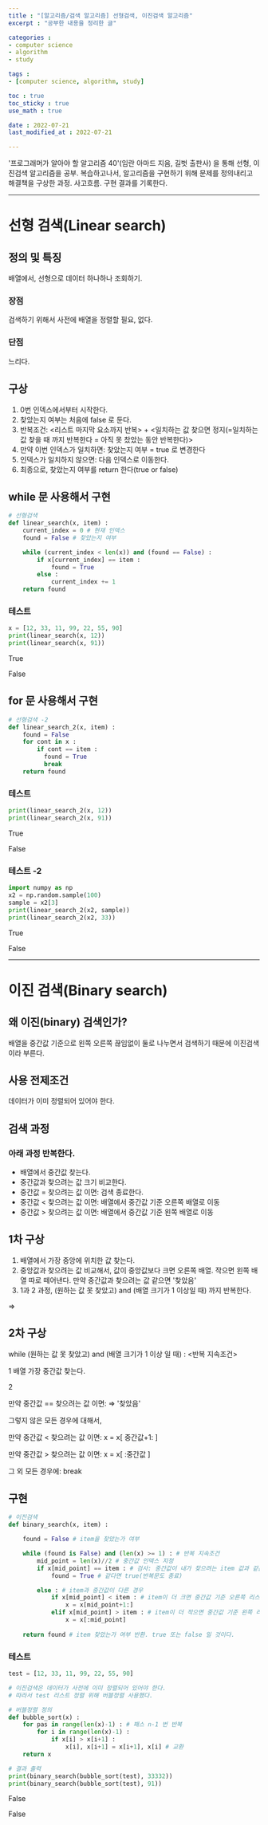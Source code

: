 ```yaml
---
title : "[알고리즘/검색 알고리즘] 선형검색, 이진검색 알고리즘"
excerpt : "공부한 내용을 정리한 글"

categories : 
- computer science
- algorithm
- study 

tags : 
- [computer science, algorithm, study]

toc : true 
toc_sticky : true 
use_math : true

date : 2022-07-21
last_modified_at : 2022-07-21

---
```


'프로그래머가 알아야 할 알고리즘 40'(임란 아마드 지음, 길벗 출판사) 을 통해 선형, 이진검색 알고리즘을 공부. 복습하고나서, 알고리즘을 구현하기 위해 문제를 정의내리고 해결책을 구상한 과정. 사고흐름. 구현 결과를 기록한다. 

---

# 선형 검색(Linear search)

## 정의 및 특징

배열에서, 선형으로 데이터 하나하나 조회하기.

### 장점 

검색하기 위해서 사전에 배열을 정렬할 필요, 없다. 

### 단점 

느리다. 

## 구상 

1. 0번 인덱스에서부터 시작한다. 
2. 찾았는지 여부는 처음에 false 로 둔다. 
3. 반복조건: \<리스트 마지막 요소까지 반복\> + \<일치하는 값 찾으면 정지(=일치하는 값 찾을 때 까지 반복한다 = 아직 못 찼았는 동안 반복한다)\>
4. 만약 이번 인덱스가 일치하면: 찾았는지 여부 = true 로 변경한다
5. 인덱스가 일치하지 않으면: 다음 인덱스로 이동한다. 
6. 최종으로, 찾았는지 여부를 return 한다(true or false)


## while 문 사용해서 구현 

```python 
# 선형검색 
def linear_search(x, item) : 
    current_index = 0 # 현재 인덱스 
    found = False # 찾았는지 여부 

    while (current_index < len(x)) and (found == False) : 
        if x[current_index] == item : 
            found = True 
        else : 
            current_index += 1 
    return found 
```

### 테스트 

```python 
x = [12, 33, 11, 99, 22, 55, 90]
print(linear_search(x, 12))
print(linear_search(x, 91))
```
True 

False 

## for 문 사용해서 구현 

```python 
# 선형검색 -2 
def linear_search_2(x, item) : 
    found = False
    for cont in x : 
        if cont == item : 
          found = True 
          break 
    return found   
```

### 테스트 

```python 
print(linear_search_2(x, 12))
print(linear_search_2(x, 91))
```
True 

False 

### 테스트 -2

```python 
import numpy as np 
x2 = np.random.sample(100)
sample = x2[3]
print(linear_search_2(x2, sample))
print(linear_search_2(x2, 33))
```

True 

False 

---

# 이진 검색(Binary search)

## 왜 이진(binary) 검색인가? 

배열을 중간값 기준으로 왼쪽 오른쪽 끊임없이 둘로 나누면서 검색하기 때문에 이진검색 이라 부른다. 

## 사용 전제조건

데이터가 이미 정렬되어 있어야 한다. 

## 검색 과정 

### 아래 과정 반복한다. 
- 배열에서 중간값 찾는다. 
- 중간값과 찾으려는 값 크기 비교한다. 
- 중간값 = 찾으려는 값 이면: 검색 종료한다. 
- 중간값 \< 찾으려는 값 이면: 배열에서 중간값 기준 오른쪽 배열로 이동
- 중간값 \> 찾으려는 값 이면: 배열에서 중간값 기준 왼쪽 배열로 이동 

## 1차 구상 

1. 배열에서 가장 중앙에 위치한 값 찾는다. 
2. 중앙값과 찾으려는 값 비교해서, 값이 중앙값보다 크면 오른쪽 배열. 작으면 왼쪽 배열 따로 떼어낸다. 만약 중간값과 찾으려는 값 같으면 '찾았음'
3. 1과 2 과정, (원하는 값 못 찾았고) and (배열 크기가 1 이상일 때) 까지 반복한다. 

$\Rightarrow$ 

## 2차 구상 

while (원하는 값 못 찾았고) and (배열 크기가 1 이상 일 때) : \<반복 지속조건\>

1 배열 가장 중간값 찾는다. 

2 

만약 중간값 == 찾으려는 값 이면: $\Rightarrow$ '찾았음'

그렇지 않은 모든 경우에 대해서,

만약 중간값 \< 찾으려는 값 이면: x = x[ 중간값+1: ]

만약 중간값 \> 찾으려는 값 이면: x = x[ :중간값 ]

그 외 모든 경우에: break 

## 구현 

```python 
# 이진검색 
def binary_search(x, item) : 

    found = False # item을 찾았는가 여부 

    while (found is False) and (len(x) >= 1) : # 반복 지속조건 
        mid_point = len(x)//2 # 중간값 인덱스 지정
        if x[mid_point] == item : # 검사: 중간값이 내가 찾으려는 item 값과 같은가?
            found = True # 같다면 true(반복문도 종료)

        else : # item과 중간값이 다른 경우
            if x[mid_point] < item : # item이 더 크면 중간값 기준 오른쪽 리스트로 이동
                x = x[mid_point+1:]
            elif x[mid_point] > item : # item이 더 작으면 중간값 기준 왼쪽 리스트로 이동
                x = x[:mid_point]
    
    return found # item 찾았는가 여부 반환. true 또는 false 일 것이다. 
```

### 테스트 

```python 
test = [12, 33, 11, 99, 22, 55, 90]

# 이진검색은 데이터가 사전에 이미 정렬되어 있어야 한다. 
# 따라서 test 리스트 정렬 위해 버블정렬 사용했다. 

# 버블정렬 정의
def bubble_sort(x) : 
    for pas in range(len(x)-1) : # 패스 n-1 번 반복 
        for i in range(len(x)-1) : 
            if x[i] > x[i+1] : 
                x[i], x[i+1] = x[i+1], x[i] # 교환 
    return x 

# 결과 출력 
print(binary_search(bubble_sort(test), 33332))
print(binary_search(bubble_sort(test), 91))
```

False

False













